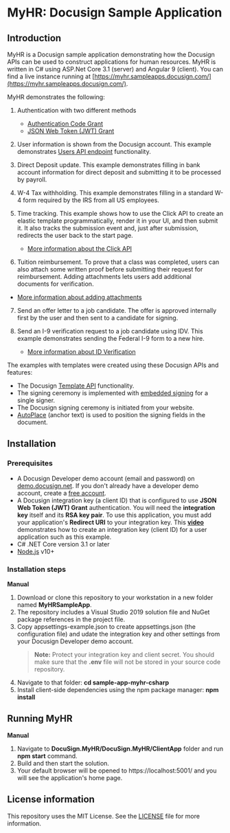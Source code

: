 # MyHR: Docusign Sample Application

## Introduction
MyHR is a Docusign sample application demonstrating how the Docusign APIs can be used to construct applications for human resources. MyHR is written in C# using ASP.Net Core 3.1 (server) and Angular 9 (client). You can find a live instance running at [https://myhr.sampleapps.docusign.com/](https://myhr.sampleapps.docusign.com/).

MyHR demonstrates the following:
1. Authentication with two different methods
    * [Authentication Code Grant](https://developers.docusign.com/platform/auth/authcode/)
    * [JSON Web Token (JWT) Grant](https://developers.docusign.com/platform/auth/jwt/)

2. User information is shown from the Docusign account. This example demonstrates [Users API endpoint](https://developers.docusign.com/platform/auth/reference/user-info/) functionality.

3. Direct Deposit update. This example demonstrates filling in bank account information for direct deposit and submitting it to be processed by payroll.

4. W-4 Tax withholding. This example demonstrates filling in a standard W-4 form required by the IRS from all US employees.

5. Time tracking. This example shows how to use the Click API to create an elastic template programmatically, render it in your UI, and then submit it. It also tracks the submission event and, just after submission, redirects the user back to the start page.
   * [More information about the Click API](https://developers.docusign.com/docs/click-api/)
6.	Tuition reimbursement. To prove that a class was completed, users can also attach some written proof before submitting their request for reimbursement. Adding attachments lets users add additional documents for verification.
   * [More information about adding attachments](https://support.docusign.com/en/guides/signer-guide-signing-adding-attachments-new)
7. Send an offer letter to a job candidate. The offer is approved internally first by the user and then sent to a candidate for signing.

8. Send an I-9 verification request to a job candidate using IDV. This example demonstrates sending the Federal I-9 form to a new hire.
   * [More information about ID Verification](https://developers.docusign.com/docs/esign-rest-api/esign101/concepts/recipients/auth/#idv)

The examples with templates were created using these Docusign APIs and features:
   * The Docusign [Template API](https://developers.docusign.com/docs/esign-rest-api/how-to/create-template/) functionality.
   * The signing ceremony is implemented with [embedded signing](https://developers.docusign.com/docs/esign-rest-api/how-to/request-signature-in-app-embedded/) for a single signer.
   * The Docusign signing ceremony is initiated from your website.
   * [AutoPlace](https://developers.docusign.com/docs/esign-rest-api/esign101/concepts/tabs/auto-place/) (anchor text) is used to position the signing fields in the document.

## Installation

### Prerequisites
* A Docusign Developer demo account (email and password) on [demo.docusign.net](https://demo.docusign.net). If you don't already have a developer demo account, create a [free account](https://go.docusign.com/o/sandbox/).
* A Docusign integration key (a client ID) that is configured to use **JSON Web Token (JWT) Grant** authentication.
   You will need the **integration key** itself and its **RSA key pair**. To use this application, you must add your application's **Redirect URI** to your integration key. This [**video**](https://www.youtube.com/watch?v=GgDqa7-L0yo) demonstrates how to create an integration key (client ID) for a user application such as this example.
* C# .NET Core version 3.1 or later
* [Node.js](https://nodejs.org/) v10+

### Installation steps
**Manual**
1. Download or clone this repository to your workstation in a new folder named **MyHRSampleApp**.
2. The repository includes a Visual Studio 2019 solution file and NuGet package references in the project file.
3. Copy appsettings-example.json to create appsettings.json (the configuration file) and udate the integration key and other settings from your Docusign Developer demo account.
    > **Note:** Protect your integration key and client secret. You should make sure that the **.env** file will not be stored in your source code repository.
4. Navigate to that folder: **cd sample-app-myhr-csharp**
5. Install client-side dependencies using the npm package manager: **npm install**

## Running MyHR
**Manual**
1. Navigate to **DocuSign.MyHR/DocuSign.MyHR/ClientApp** folder and run **npm start** command.
1. Build and then start the solution.
1. Your default browser will be opened to https://localhost:5001/ and you will see the application's home page.

## License information
This repository uses the MIT License. See the [LICENSE](./LICENSE) file for more information.

